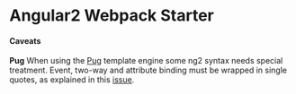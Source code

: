 Angular2 Webpack Starter
===


#### Caveats

**Pug** When using the [Pug](https://pugjs.org) template engine some ng2 syntax needs special treatment. Event, two-way and attribute binding must be wrapped in single quotes, as explained in this [issue](https://github.com/pugjs/pug/issues/2050).